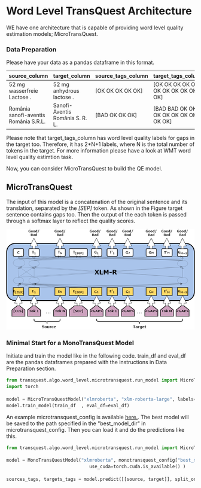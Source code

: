# Word Level TransQuest Architecture
WE have one architecture that is capable of providing word level quality estimation models; MicroTransQuest. 

### Data Preparation
Please have your data as a pandas dataframe in this format. 

| source_column                           | target_column                     | source_tags_column | target_tags_column                  |
| ----------------------------------------| ----------------------------------|--------------------|-------------------------------------|
| 	52 mg wasserfreie Lactose .           | 52 mg anhydrous lactose .         | [OK OK OK OK OK]   | [OK OK OK OK OK OK OK OK OK OK OK]  |
|  România sanofi-aventis România S.R.L.  | Sanofi-Aventis România S. R. L.   | [BAD OK OK OK]     | [BAD BAD OK OK OK OK OK OK OK OK OK]|

Please note that target_tags_column has word level quality labels for gaps in the target too. Therefore, it has 2*N+1 labels, where N is the total number of tokens in the target. For more information please have a look at WMT word level quality estimtion task.

Now, you can consider MicroTransQuest to build the QE model.

## MicroTransQuest
The input of this model is a concatenation of the original sentence and its translation, separated by the *[SEP]* token. As shown in the Figure target sentence contains gaps too. Then the output of the each token is passed through a softmax layer to reflect the quality scores.


![MonoTransQuest Architecture](../images/MicroTransQuest.png)

### Minimal Start for a MonoTransQuest Model

Initiate and train the model like in the following code. train_df and eval_df are the pandas dataframes prepared with the instructions in Data Preparation section.

```python
from transquest.algo.word_level.microtransquest.run_model import MicroTransQuestModel
import torch

model = MicroTransQuestModel("xlmroberta", "xlm-roberta-large", labels=["OK", "BAD"], use_cuda=torch.cuda.is_available(), args=microtransquest_config)
model.train_model(train_df  , eval_df=eval_df)
```

An example microtransquest_config is available [here.](https://github.com/TharinduDR/TransQuest/blob/master/examples/word_level/wmt_2018/en_de/microtransquest_config.py). The best model will be saved to the path specified in the "best_model_dir" in microtransquest_config. Then you can load it and do the predictions like this. 

```python
from transquest.algo.word_level.microtransquest.run_model import MicroTransQuestModel

model = MonoTransQuestModel("xlmroberta", monotransquest_config["best_model_dir"], 
                               use_cuda=torch.cuda.is_available() )

sources_tags, targets_tags = model.predict([[source, target]], split_on_space=True)


```
